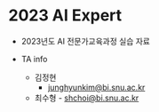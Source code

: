 # 2023 AI Expert
* 2023년도 AI 전문가교육과정 실습 자료

* TA info
  * 김정현
    * junghyunkim@bi.snu.ac.kr
  * 최수형 - shchoi@bi.snu.ac.kr
